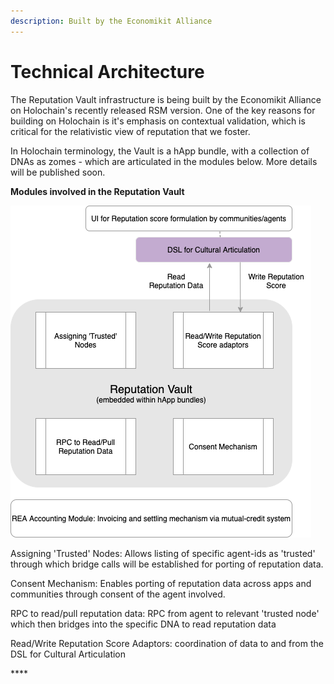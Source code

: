```yaml
---
description: Built by the Economikit Alliance
---
```


# Technical Architecture

The Reputation Vault infrastructure is being built by the Economikit Alliance on Holochain's recently released RSM version. One of the key reasons for building on Holochain is it's emphasis on contextual validation, which is critical for the relativistic view of reputation that we foster.

In Holochain terminology, the Vault is a hApp bundle, with a collection of DNAs as zomes - which are articulated in the modules below. More details will be published soon. 

**Modules involved in the Reputation Vault**

![](../.gitbook/assets/image%20%283%29.png)

Assigning 'Trusted' Nodes: Allows listing of specific agent-ids as 'trusted' through which bridge calls will be established for porting of reputation data.

Consent Mechanism: Enables porting of reputation data across apps and communities through consent of the agent involved. 

RPC to read/pull reputation data: RPC from agent to relevant 'trusted node' which then bridges into the specific DNA to read reputation data

Read/Write Reputation Score Adaptors: coordination of data to and from the DSL for Cultural Articulation

\*\*\*\*

